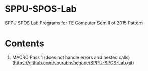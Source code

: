 # SPPU-SPOS-Lab
SPPU SPOS Lab Programs for TE Computer Sem II of 2015 Pattern

# Contents
1. MACRO Pass 1 (does not handle errors and nested calls) (https://github.com/sourabhshegane/SPPU-SPOS-Lab.git)
